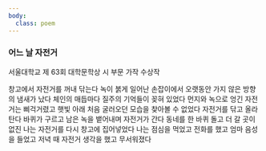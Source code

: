 ```yaml
---
body:
  class: poem
---
```


### 
<h3 id="어느-날-자전거">어느 날 자전거</h3><aside class="footnote">서울대학교 제 63회 대학문학상 시 부문 가작 수상작</aside>

창고에서 자전거를 꺼내 닦는다
녹이 붉게 일어난 손잡이에서 
오랫동안 가지 않은 방향의 냄새가 났다
체인의 매듭마다 질주의 기억들이 꽂혀 있었다
먼지와 녹으로 엉긴 자전거는 삐걱거렸고
햇빛 아래 처음 굴러오던 모습을 찾아볼 수 없었다
자전거를 닦고 올라탄다
바퀴가 구르고 
남은 녹을 뱉어내며 자전거가 간다
동네를 한 바퀴 돌고 
더 갈 곳이 없진 나는 
자전거를 다시 창고에 집어넣었다
나는 점심을 먹었고 
전화를 했고 
엄마 음성을 들었고 
저녁 때 자전거 생각을 했고 
무서워졌다
